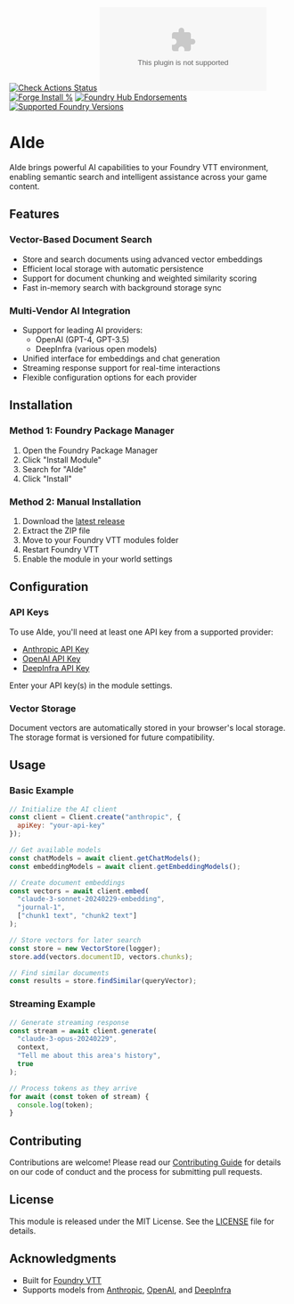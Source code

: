 [![Check Actions Status](https://github.com/nivthefox/foundryvtt-aide/workflows/checks/badge.svg)](https://github.com/nivthefox/foundryvtt-aide/actions)
[![Downloads](https://img.shields.io/github/downloads/nivthefox/foundryvtt-aide/latest/module.zip)](https://github.com/nivthefox/foundryvtt-aide/releases/latest)
[![Forge Install %](https://img.shields.io/badge/dynamic/json?label=Forge%20Installs&query=package.installs&suffix=%25&url=https%3A%2F%2Fforge-vtt.com%2Fapi%2Fbazaar%2Fpackage%2Ffoundryvtt-aide&colorB=4aa94a)](https://forge-vtt.com/bazaar#package=foundryvtt-aide)
[![Foundry Hub Endorsements](https://img.shields.io/endpoint?logoColor=white&url=https%3A%2F%2Fwww.foundryvtt-hub.com%2Fwp-json%2Fhubapi%2Fv1%2Fpackage%2Ffoundryvtt-aide%2Fshield%2Fendorsements)](https://www.foundryvtt-hub.com/package/foundryvtt-aide/)
[![Supported Foundry Versions](https://img.shields.io/endpoint?url=https://foundryshields.com/version?url=https://raw.githubusercontent.com/nivthefox/foundryvtt-aide/main/module.json)](https://foundryvtt.com/)

# AIde
AIde brings powerful AI capabilities to your Foundry VTT environment, enabling semantic search and intelligent assistance across your game content.

## Features

### Vector-Based Document Search
- Store and search documents using advanced vector embeddings
- Efficient local storage with automatic persistence
- Support for document chunking and weighted similarity scoring
- Fast in-memory search with background storage sync

### Multi-Vendor AI Integration
- Support for leading AI providers:
  - OpenAI (GPT-4, GPT-3.5)
  - DeepInfra (various open models)
- Unified interface for embeddings and chat generation
- Streaming response support for real-time interactions
- Flexible configuration options for each provider

## Installation

### Method 1: Foundry Package Manager
1. Open the Foundry Package Manager
2. Click "Install Module"
3. Search for "AIde"
4. Click "Install"

### Method 2: Manual Installation
1. Download the [latest release](https://github.com/nivthefox/foundryvtt-aide/releases)
2. Extract the ZIP file
3. Move to your Foundry VTT modules folder
4. Restart Foundry VTT
5. Enable the module in your world settings

## Configuration

### API Keys
To use AIde, you'll need at least one API key from a supported provider:
- [Anthropic API Key](https://www.anthropic.com/api)
- [OpenAI API Key](https://platform.openai.com/api-keys)
- [DeepInfra API Key](https://deepinfra.com/)

Enter your API key(s) in the module settings.

### Vector Storage
Document vectors are automatically stored in your browser's local storage. The storage format is versioned for future compatibility.

## Usage

### Basic Example
```javascript
// Initialize the AI client
const client = Client.create("anthropic", {
  apiKey: "your-api-key"
});

// Get available models
const chatModels = await client.getChatModels();
const embeddingModels = await client.getEmbeddingModels();

// Create document embeddings
const vectors = await client.embed(
  "claude-3-sonnet-20240229-embedding",
  "journal-1",
  ["chunk1 text", "chunk2 text"]
);

// Store vectors for later search
const store = new VectorStore(logger);
store.add(vectors.documentID, vectors.chunks);

// Find similar documents
const results = store.findSimilar(queryVector);
```

### Streaming Example
```javascript
// Generate streaming response
const stream = await client.generate(
  "claude-3-opus-20240229",
  context,
  "Tell me about this area's history",
  true
);

// Process tokens as they arrive
for await (const token of stream) {
  console.log(token);
}
```

## Contributing

Contributions are welcome! Please read our [Contributing Guide](CONTRIBUTING.md) for details on our code of conduct and the process for submitting pull requests.

## License

This module is released under the MIT License. See the [LICENSE](LICENSE) file for details.

## Acknowledgments

- Built for [Foundry VTT](https://foundryvtt.com)
- Supports models from [Anthropic](https://www.anthropic.com), [OpenAI](https://openai.com), and [DeepInfra](https://deepinfra.com)
